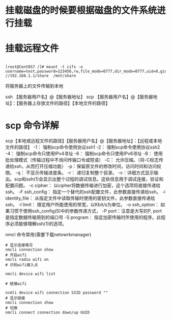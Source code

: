 # 挂载磁盘的时候要根据磁盘的文件系统进行挂载


# 挂载远程文件

```shell

[root@CentOS7 /]# mount -t cifs -o username=test,password=123456,rw,file_mode=0777,dir_mode=0777,uid=0,gid=0,vers=2.0 //192.168.1.1/share  /mnt/share
```

将服务器上的文件传输到本地

ssh 【服务器用户名】@【服务器地址】
scp 【服务器用户名】@【服务器地址】：【服务器上存放文件的路径】【本地文件的路径】

# scp 命令详解

scp【本地或远程文件的路径】【服务器用户名】@【服务器地址】：【远程或本地文件的路径】
-1： 强制scp命令使用协议ssh1
-2： 强制scp命令使用协议ssh2
-4： 强制scp命令只使用IPv4寻址
-6： 强制scp命令只使用IPv6寻址
-B： 使用批处理模式（传输过程中不询问传输口令或短语）
-C： 允许压缩。（将-C标志传递给ssh，从而打开压缩功能）
-p：保留原文件的修改时间，访问时间和访问权限。
-q： 不显示传输进度条。
-r： 递归复制整个目录。
-v：详细方式显示输出。scp和ssh(1)会显示出整个过程的调试信息。这些信息用于调试连接，验证和配置问题。
-c cipher： 以cipher将数据传输进行加密，这个选项将直接传递给ssh。
-F ssh_config： 指定一个替代的ssh配置文件，此参数直接传递给ssh。
-i identity_file： 从指定文件中读取传输时使用的密钥文件，此参数直接传递给ssh。
-l limit： 限定用户所能使用的带宽，以Kbit/s为单位。
-o ssh_option： 如果习惯于使用ssh_config(5)中的参数传递方式，
-P port：注意是大写的P, port是指定数据传输用到的端口号
-S program： 指定加密传输时所使用的程序。此程序必须能够理解ssh(1)的选项。


nmcl 命令常用(需要下载netowrkmanager)



```shell
# 显示连接情况
nmcli connection show 
# 开启wifi
nmcli radio wifi on
# 识别wifi接入点

nmcli device wifi list

# 链接wifi

ncmli device wifi connection SSID password ""
# 显示链接
nmcli connection show
# 切换
nmcli connect connection down/up UUID
```
